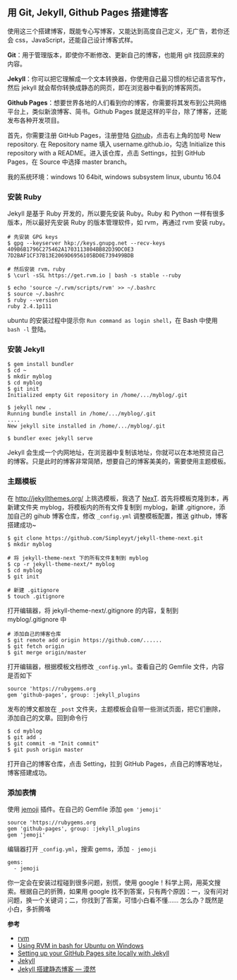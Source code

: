 ## 用 Git, Jekyll, Github Pages 搭建博客
使用这三个搭建博客，既能专心写博客，又能达到高度自己定义，无广告，若你还会 css，JavaScript，还能自己设计博客式样。

**Git**：用于管理版本，即使你不断修改、更新自己的博客，也能用 git 找回原来的内容。

**Jekyll**：你可以把它理解成一个文本转换器，你使用自己最习惯的标记语言写作，然后 jekyll 就会帮你转换成静态的网页，即在浏览器中看到的博客网页。

**Github Pages**：想要世界各地的人们看到你的博客，你需要将其发布到公共网络平台上，类似新浪博客、简书。Github Pages 就是这样的平台，除了博客，还能发布各种开发项目。

首先，你需要注册 GitHub Pages，注册登陆 [Github](https://github.com/)，点击右上角的加号 New repository. 在 Repository name 填入 username.github.io，勾选 Initialize this repository with a README。进入该仓库，点击 Settings，拉到 GitHub Pages，在 Source 中选择 master branch。

我的系统环境：windows 10 64bit, windows subsystem linux, ubuntu 16.04

### 安装 Ruby
Jekyll 是基于 Ruby 开发的，所以要先安装 Ruby。Ruby 和 Python 一样有很多版本，所以最好先安装 Ruby 的版本管理软件，如 rvm，再通过 rvm 安装 ruby。
```
# 先安装 GPG keys
$ gpg --keyserver hkp://keys.gnupg.net --recv-keys 409B6B1796C275462A1703113804BB82D39DC0E3 7D2BAF1CF37B13E2069D6956105BD0E739499BDB

# 然后安装 rvm，ruby
$ \curl -sSL https://get.rvm.io | bash -s stable --ruby

$ echo 'source ~/.rvm/scripts/rvm' >> ~/.bashrc
$ source ~/.bashrc
$ ruby --version
ruby 2.4.1p111
```

ubuntu 的安装过程中提示你 `Run command as login shell`，在 Bash 中使用 `bash -l` 登陆。

### 安装 Jekyll
```
$ gem install bundler
$ cd ~
$ mkdir myblog
$ cd myblog
$ git init
Initialized empty Git repository in /home/.../myblog/.git

$ jekyll new .
Running bundle install in /home/.../myblog/.git
....
New jekyll site installed in /home/.../myblog/.git

$ bundler exec jekyll serve
```
Jekyll 会生成一个内网地址，在浏览器中复制该地址，你就可以在本地预览自己的博客。只是此时的博客非常简陋，想要自己的博客美美的，需要使用主题模板。

### 主题模板
在 http://jekyllthemes.org/ 上挑选模板，我选了 [NexT](https://github.com/Simpleyyt/jekyll-theme-next). 首先将模板克隆到本，再新建文件夹 myblog，将模板内的所有文件复制到 myblog，新建 .gitignore，添加自己的 gihub 博客仓库，修改 `_config.yml` 调整模板配置，推送 github，博客搭建成功~
```
$ git clone https://github.com/Simpleyyt/jekyll-theme-next.git
$ mkdir myblog

# 将 jekyll-theme-next 下的所有文件复制到 myblog
$ cp -r jekyll-theme-next/* myblog
$ cd myblog
$ git init

# 新建 .gitignore
$ touch .gitignore
```
打开编辑器，将 jekyll-theme-next/.gitignore 的内容，复制到 myblog/.gitignore 中
```
# 添加自己的博客仓库
$ git remote add origin https://github.com/......
$ git fetch origin
$ git merge origin/master
```
打开编辑器，根据模板文档修改 `_config.yml`。查看自己的 Gemfile 文件，内容是否如下
```
source 'https://rubygems.org
gem 'github-pages', group: :jekyll_plugins
```
发布的博文都放在 `_post` 文件夹，主题模板会自带一些测试页面，把它们删除，添加自己的文章。回到命令行
```
$ cd myblog
$ git add .
$ git commit -m "Init commit"
$ git push origin master
```
打开自己的博客仓库，点击 Setting，拉到 GitHub Pages，点自己的博客地址，博客搭建成功。

### 添加表情
使用 [jemoji](https://github.com/jekyll/jemoji) 插件。在自己的 Gemfile 添加 `gem 'jemoji'`
```
source 'https://rubygems.org
gem 'github-pages', group: :jekyll_plugins
gem 'jemoji'
```
编辑器打开 `_config.yml`，搜索 gems，添加 `- jemoji`
```
gems:
  - jemoji
```

你一定会在安装过程碰到很多问题，别慌，使用 google！科学上网，用英文搜索。根据自己的折腾，如果用 google 找不到答案，只有两个原因：一，没有问对问题，换一个关键词；二，你找到了答案，可惜小白看不懂…… 怎么办？既然是小白，多折腾咯


**参考**
- [rvm](https://rvm.io/rvm/install)
- [Using RVM in bash for Ubuntu on Windows](https://rvm.io/integration/ubuntu-on-windows)
- [Setting up your GitHub Pages site locally with Jekyll]( https://help.github.com/articles/setting-up-your-github-pages-site-locally-with-jekyll/)
- [Jekyll](http://jekyllrb.com/docs/quickstart/)
- [Jekyll 搭建静态博客 — 漠然](https://mritd.me/2016/10/09/jekyll-create-a-static-blog/#33启动并修改)
